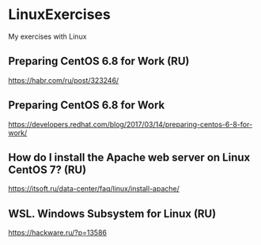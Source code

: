 # LinuxExercises
My exercises with Linux

## Preparing CentOS 6.8 for Work (RU)
https://habr.com/ru/post/323246/

## Preparing CentOS 6.8 for Work
https://developers.redhat.com/blog/2017/03/14/preparing-centos-6-8-for-work/

## How do I install the Apache web server on Linux CentOS 7? (RU)
https://itsoft.ru/data-center/faq/linux/install-apache/

## WSL. Windows Subsystem for Linux (RU)
https://hackware.ru/?p=13586
